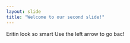 ```yaml
---
layout: slide
title: "Welcome to our second slide!"
---
```

Eritin look so smart
Use the left arrow to go bac!
